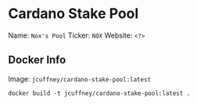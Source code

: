 # Cardano Stake Pool

Name: `Nox's Pool`
Ticker: `NOX`
Website: `<?>`

## Docker Info

Image: `jcuffney/cardano-stake-pool:latest`

`docker build -t jcuffney/cardano-stake-pool:latest .` 
